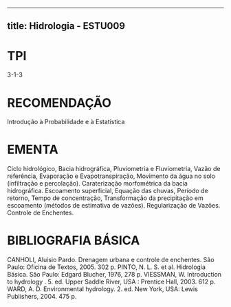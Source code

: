 
---
title: Hidrologia - ESTU009 
---

# TPI

3-1-3

# RECOMENDAÇÃO

Introdução à Probabilidade e à Estatística

# EMENTA

Ciclo hidrológico, Bacia hidrográfica, Pluviometria e Fluviometria, Vazão de referência, Evaporação e Evapotranspiração, Movimento da água no solo (infiltração e percolação). Caraterização morfométrica da bacia hidrográfica. Escoamento superficial, Equação das chuvas, Período de retorno, Tempo de concentração, Transformação da precipitação em escoamento (métodos de estimativa de vazões). Regularização de Vazões. Controle de Enchentes.

# BIBLIOGRAFIA BÁSICA

CANHOLI, Aluisio Pardo. Drenagem urbana e controle de enchentes. São Paulo: Oficina de Textos, 2005. 302 p.
PINTO, N. L. S. et al. Hidrologia Básica. São Paulo: Edgard Blucher, 1976, 278 p.
VIESSMAN, W. Introduction to hydrology . 5. ed. Upper Saddle River, USA : Prentice Hall, 2003. 612 p.
WARD, A. D. Environmental hydrology. 2. ed. New York, USA: Lewis Publishers, 2004. 475 p.
        